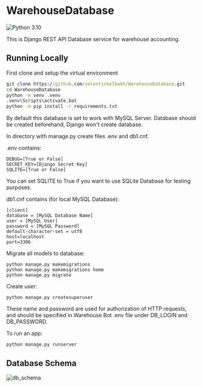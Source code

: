 # WarehouseDatabase

![Python 3.10](https://img.shields.io/badge/python-3.10-blue.svg)

This is Django REST API Database service for warehouse accounting.

## Running Locally
First clone and setup the virtual environment
```cmd
git clone https://github.com/valentinkelbakh/WarehouseDatabase.git
cd WarehouseDatabase
python -m venv .venv
.venv\Scripts\activate.bat
python -m pip install -r requirements.txt
```
By default this database is set to work with MySQL Server. Database should be created beforehand, Django won't create database.

In directory with manage.py create files .env and db1.cnf.

.env contains:
```
DEBUG=[True or False]
SECRET_KEY=[Django Secret Key]
SQLITE=[True or False]
```
You can set SQLITE to True if you want to use SQLite Database for testing purposes.

db1.cnf contains (for local MySQL Database):
```
[client]
database = [MySQL Database Name]
user = [MySQL User]
password = [MySQL Password]
default-character-set = utf8
host=localhost
port=3306
```

Migrate all models to database:
```
python manage.py makemigrations
python manage.py makemigrations home
python manage.py migrate
```

Create user:
```
python manage.py createsuperuser
```

These name and password are used for authorization of HTTP requests, and should be specified in Warehouse Bot .env file under DB_LOGIN and DB_PASSWORD.

To run an app:
```
python manage.py runserver
```

## Database Schema

![db_schema](https://github.com/valentinkelbakh/WarehouseDatabase/assets/114210745/87deaec4-4324-443e-8791-63b8a749ad92)
